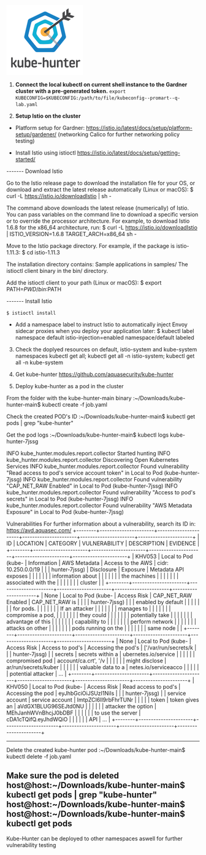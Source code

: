 ![kube-hunter](https://github.com/aquasecurity/kube-hunter/blob/main/kube-hunter.png)

1) **Connect the local kubectl on current shell instance to the Gardner cluster with a pre-generated token.**
`export KUBECONFIG=$KUBECONFIG:/path/to/file/kubeconfig--promart--q-lab.yaml`

2) **Setup Istio on the cluster**
- Platform setup for Gardner: https://istio.io/latest/docs/setup/platform-setup/gardener/ (networking Calico for further networking policy testing)

- Install Istio using istioctl https://istio.io/latest/docs/setup/getting-started/

------- Download Istio

Go to the Istio release page to download the installation file for your OS, or download and extract the latest release automatically (Linux or macOS):
    $ curl -L https://istio.io/downloadIstio | sh -

The command above downloads the latest release (numerically) of Istio. You can pass variables on the command line to download a specific version or to override the processor architecture. For example, to download Istio 1.6.8 for the x86_64 architecture, run:
    $ curl -L https://istio.io/downloadIstio | ISTIO_VERSION=1.6.8 TARGET_ARCH=x86_64 sh -

Move to the Istio package directory. For example, if the package is istio-1.11.3:
    $ cd istio-1.11.3

The installation directory contains:
    Sample applications in samples/
    The istioctl client binary in the bin/ directory.

Add the istioctl client to your path (Linux or macOS):
    $ export PATH=$PWD/bin:$PATH

------- Install Istio

    $ istioctl install

- Add a namespace label to instruct Istio to automatically inject Envoy sidecar proxies when you deploy your application later:
    $ kubectl label namespace default istio-injection=enabled
    namespace/default labeled


3) Check the doplyed resources on default, istio-system and kube-system namespaces
    kubectl get all; kubectl get all -n istio-system; kubectl get all -n kube-system

4) Get kube-hunter
    https://github.com/aquasecurity/kube-hunter

5) Deploy kube-hunter as a pod in the cluster

From the folder with the kube-hunter-main binary
    :~/Downloads/kube-hunter-main$ kubectl create -f job.yaml

Check the created POD's ID
    :~/Downloads/kube-hunter-main$ kubectl get pods | grep "kube-hunter"

Get the pod logs
    :~/Downloads/kube-hunter-main$ kubectl logs kube-hunter-7jssg

INFO kube_hunter.modules.report.collector Started hunting
INFO kube_hunter.modules.report.collector Discovering Open Kubernetes Services
INFO kube_hunter.modules.report.collector Found vulnerability "Read access to pod's service account token" in Local to Pod (kube-hunter-7jssg)
INFO kube_hunter.modules.report.collector Found vulnerability "CAP_NET_RAW Enabled" in Local to Pod (kube-hunter-7jssg)
INFO kube_hunter.modules.report.collector Found vulnerability "Access to pod's secrets" in Local to Pod (kube-hunter-7jssg)
INFO kube_hunter.modules.report.collector Found vulnerability "AWS Metadata Exposure" in Local to Pod (kube-hunter-7jssg)

Vulnerabilities
For further information about a vulnerability, search its ID in: 
https://avd.aquasec.com/
+--------+----------------------+----------------------+----------------------+----------------------+----------------------+
| ID     | LOCATION             | CATEGORY             | VULNERABILITY        | DESCRIPTION          | EVIDENCE             |
+--------+----------------------+----------------------+----------------------+----------------------+----------------------+
| KHV053 | Local to Pod (kube-  | Information          | AWS Metadata         | Access to the AWS    | cidr: 10.250.0.0/19  |
|        | hunter-7jssg)        | Disclosure           | Exposure             | Metadata API exposes |                      |
|        |                      |                      |                      | information about    |                      |
|        |                      |                      |                      | the machines         |                      |
|        |                      |                      |                      | associated with the  |                      |
|        |                      |                      |                      | cluster              |                      |
+--------+----------------------+----------------------+----------------------+----------------------+----------------------+
| None   | Local to Pod (kube-  | Access Risk          | CAP_NET_RAW Enabled  | CAP_NET_RAW is       |                      |
|        | hunter-7jssg)        |                      |                      | enabled by default   |                      |
|        |                      |                      |                      | for pods.            |                      |
|        |                      |                      |                      |     If an attacker   |                      |
|        |                      |                      |                      | manages to           |                      |
|        |                      |                      |                      | compromise a pod,    |                      |
|        |                      |                      |                      |     they could       |                      |
|        |                      |                      |                      | potentially take     |                      |
|        |                      |                      |                      | advantage of this    |                      |
|        |                      |                      |                      | capability to        |                      |
|        |                      |                      |                      | perform network      |                      |
|        |                      |                      |                      |     attacks on other |                      |
|        |                      |                      |                      | pods running on the  |                      |
|        |                      |                      |                      | same node            |                      |
+--------+----------------------+----------------------+----------------------+----------------------+----------------------+
| None   | Local to Pod (kube-  | Access Risk          | Access to pod's      | Accessing the pod's  | ['/var/run/secrets/k |
|        | hunter-7jssg)        |                      | secrets              | secrets within a     | ubernetes.io/service |
|        |                      |                      |                      | compromised pod      | account/ca.crt', '/v |
|        |                      |                      |                      | might disclose       | ar/run/secrets/kuber |
|        |                      |                      |                      | valuable data to a   | netes.io/serviceacco |
|        |                      |                      |                      | potential attacker   | ...                  |
+--------+----------------------+----------------------+----------------------+----------------------+----------------------+
| KHV050 | Local to Pod (kube-  | Access Risk          | Read access to pod's | Accessing the pod    | eyJhbGciOiJSUzI1NiIs |
|        | hunter-7jssg)        |                      | service account      | service account      | ImtpZCI6Il9rbFhrTUNr |
|        |                      |                      | token                | token gives an       | aVdGX1BLUG96SEJtd0NU |
|        |                      |                      |                      | attacker the option  | MEhJanhWVnBhcjJ0bDBF |
|        |                      |                      |                      | to use the server    | cDA1cTQifQ.eyJhdWQiO |
|        |                      |                      |                      | API                  | ...                  |
+--------+----------------------+----------------------+----------------------+----------------------+----------------------+

---

Delete the created kube-hunter pod
    :~/Downloads/kube-hunter-main$ kubectl delete -f job.yaml

Make sure the pod is deleted
    host@host:~/Downloads/kube-hunter-main$ kubectl get pods | grep "kube-hunter"
    host@host:~/Downloads/kube-hunter-main$
    host@host:~/Downloads/kube-hunter-main$ kubectl get pods
-----------------------------------------------------------------------------------------------------------------------------

Kube-Hunter can be deployed to other namespaces aswell for further vulnerability testing
